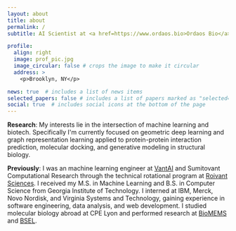 ```yaml
---
layout: about
title: about
permalink: /
subtitle: AI Scientist at <a href=https://www.ordaos.bio>Ordaos Bio</a> 

profile:
  align: right
  image: prof_pic.jpg
  image_circular: false # crops the image to make it circular
  address: >
    <p>Brooklyn, NY</p>

news: true  # includes a list of news items
selected_papers: false # includes a list of papers marked as "selected={true}"
social: true  # includes social icons at the bottom of the page
---
```


**Research**: My interests lie in the intersection of machine learning and biotech. Specifically I'm currently focused on geometric deep learning and graph representation learning applied to protein-protein interaction prediction, molecular docking, and generative modeling in structural biology.

**Previously**: I was an machine learning engineer at <a href="https://www.vant.ai">VantAI</a> and Sumitovant Computational Research through the technical rotational program at <a href="https://www.roivant.com">Roivant Sciences</a>. I received my M.S. in Machine Learning and B.S. in Computer Science from Georgia Institute of Technology. I interned at IBM, Merck, Novo Nordisk, and Virginia Systems and Technology, gaining experience in software engineering, data analysis, and web development. I studied molecular biology abroad at CPE Lyon and performed research at <a href="https://www.sulchek2.gatech.edu">BioMEMS</a> and <a href="https://www.bsel.bme.gatech.edu">BSEL</a>. 


